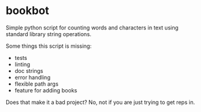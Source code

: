 # bookbot

Simple python script for counting words and characters in text using standard library string operations.

Some things this script is missing:

- tests
- linting
- doc strings
- error handling
- flexible path args
- feature for adding books

Does that make it a bad project? No, not if you are just trying to get reps in.


